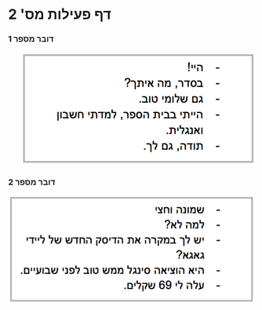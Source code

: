 # דף פעילות מס' 2

### דובר מספר 1

<div id="container" align="right">
  <img class="img-responsive" src="img08.png" title=""/>
</div>

### דובר מספר 2

<div id="container" align="right">
  <img class="img-responsive" src="img09.png" title=""/>
</div>
